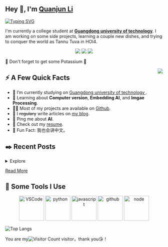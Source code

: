 <h2>Hey 👋, I'm <a href="https://stanleylim.me/">Quanjun Li</a></h2>

[![Typing SVG](https://readme-typing-svg.demolab.com?font=Fira+Code&pause=1000&width=435&lines=Welcom+to+my+Github+profile+page%EF%BC%81)](https://git.io/typing-svg)
<p>I'm currently a college student at <strong><a href="https://www.snapchat.com/">Guangdong university of technology</a></strong>. I am working on some side projects, learning a couple new dishes, and trying to conquer the world as Tannu Tuva in HOI4.</p>
<!-- https://github.com/badges/shields -->
<p align="center">
<a href="https://github.com/QuincyQAQ"><img src="https://img.shields.io/badge/GitHub-QuincyQAQ-blue?logo=github" /></a>
<img src="https://img.shields.io/badge/QQ-2528006107-green?logo=tencentqq" />
<a href="https://www.linkedin.com/in/quincy-lee-002380323/"><img src="https://img.shields.io/badge/-@serbis-0077B5?style=flat-square&amp;labelColor=0077B5&amp;logo=LinkedIn&amp;link=https://www.linkedin.com/in/serbis/" /></a>    
</p>

<!-- https://github.com/antonkomarev/github-profile-views-counter -->
<p>🍌 Don't forget to get some Potassium 🍌</p>
<img align="right" src="https://media1.giphy.com/media/13HgwGsXF0aiGY/giphy.gif" />
<h2>⚡️ A Few Quick Facts</h2>
<ul>
<li>🔭 I’m currently studying on <a href="https://english.gdut.edu.cn/">Guangdong university of technology </a>.</li>
<li>🧐 Learning about <strong>Computer version</strong>, <strong> Embedding AI</strong>, and <strong>Imgae Processing</strong>.</li>
<li>👨‍💻 Most of my projects are available on <a href="https://github.com/QuincyQAQ">Github</a>.</li>
<li>📝 I <del>regulary</del> write articles on <a href="https://blog.csdn.net/qq_40278403?spm=1030.2210.3001.5343">my blog</a>.</li>
<li>💬 Ping me about <strong>AI</strong>.</li>
<li>📙 Check out my <a href="https://quincyqaq.github.io/">resume</a>.</li>
<li>🎉 Fun Fact: 我也会讲中文。</li>
</ul>
<h2>✒️ Recent Posts</h2>
<details>
    <summary>Explore</summary>
    <li><a target="_blank" href="https://blog.stanleylim.me/maximizing-efficiency-and-impact---why-i-choose-mermaid-for-graph-creation">Medical Image Protection Method Based on One Dimensional Chaotic Mapping Verified by Iris Features(Invention patent) — June 19, 2024</a>
    <li><a target="_blank" href="https://blog.stanleylim.me/maximizing-efficiency-and-impact---why-i-choose-mermaid-for-graph-creation">Method for Protecting Remote Sensing Images of Unmanned Aerial Vehicles Based on Two Dimensional Chaotic Mapping Verified by Palmprint Verification(Invention patent) — August 20, 2024</a>
   </li>
</details>
<p><a target="_blank" href="https://blog.stanleylim.me">Read More</a></p>
<h2>🚀 Some Tools I Use</h2>
<div align="center">
  <img alt="VSCode" src="https://i.giphy.com/media/IdyAQJVN2kVPNUrojM/200.webp" width="80" title="vscode">
  <img alt="python" src="https://i.giphy.com/media/LMt9638dO8dftAjtco/200.webp" width="80" title="python">
  <img alt="javascript" src="https://media3.giphy.com/media/ln7z2eWriiQAllfVcn/200w.webp" width="80" title="javascript">
  <img alt="github" src="https://i.giphy.com/media/KzJkzjggfGN5Py6nkT/200.webp" width="80" title="github">
  <img alt="node" src="https://media.giphy.com/media/kdFc8fubgS31b8DsVu/giphy.gif" width="80" title="node">
</div>

![Top Langs](https://github-readme-stats.vercel.app/api/top-langs/?username=QuincyQAQ&layout=compact&theme=tokyonight)


You are my![Visitor Count](https://profile-counter.glitch.me/QuincyQAQ/count.svg) visitor，thank you😘！


